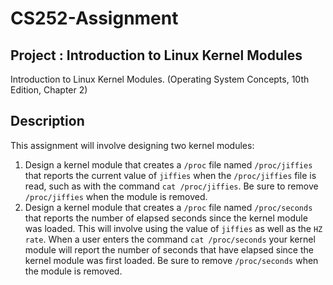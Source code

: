 # CS252-Assignment
## Project : Introduction to Linux Kernel Modules

Introduction to Linux Kernel Modules. (Operating System Concepts, 10th Edition, Chapter 2)

## Description

This assignment will involve designing two kernel modules:

1. Design a kernel module that creates a `/proc` file named `/proc/jiffies` that reports the current value of `jiffies` when the `/proc/jiffies` file is read, such as with the command `cat /proc/jiffies`. Be sure to remove `/proc/jiffies` when the module is removed.
2. Design a kernel module that creates a `/proc` file named `/proc/seconds` that reports the number of elapsed seconds since the kernel module was loaded. This will involve using the value of `jiffies` as well as the `HZ rate`. When a user enters the command `cat /proc/seconds` your kernel module will report the number of seconds that have elapsed since the kernel module was first loaded. Be sure to remove `/proc/seconds` when the module is removed.
